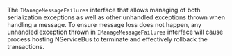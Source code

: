 The `IManageMessageFailures` interface that allows managing of both serialization exceptions as well as other unhandled exceptions thrown when handling a message. To ensure message loss does not happen, any unhandled exception thrown in `IManageMessageFailures` interface will cause process hosting NServiceBus to terminate and effectively rollback the transactions.
